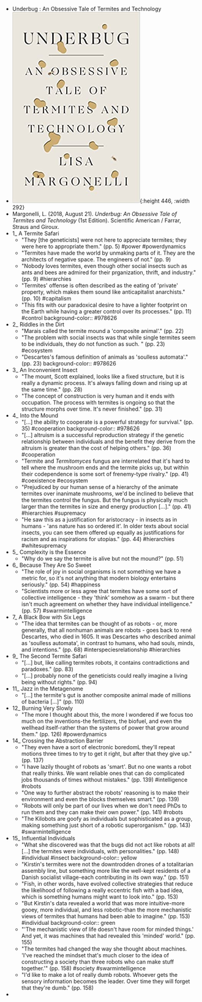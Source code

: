- Underbug : An Obsessive Tale of Termites and Technology
- ![41iHaHLfn+L._SX331_BO1,204,203,200_.jpg](../assets/41iHaHLfn+L._SX331_BO1,204,203,200_1664307883263_0.jpg){:height 446, :width 292}
- Margonelli, L. (2018, August 21). *Underbug: An Obsessive Tale of Termites and Technology* (1st Edition). Scientific American / Farrar, Straus and Giroux.
- 1_ A Termite Safari
	- "They [the geneticists] were not here to appreciate termites; they were here to appropriate them." (pp. 5) #power #powerdynamics
	- "Termites have made the world by unmaking parts of it. They are the architects of negative space. The engineers of not." (pp. 9)
	- "Nobody loves termites, even though other social insects such as ants and bees are admired for their prganization, thrift, and industry." (pp. 9) #hierarchies
	- "Termites' offense is often described as the eating of 'private' property, which makes them sound like anticapitalist anarchists." (pp. 10) #capitalism
	- "This fits with our paradoxical desire to have a lighter footprint on the Earth while having a greater control over its processes." (pp. 11) #control
	  background-color:: #978626
- 2_ Riddles in the Dirt
	- "Marais called the termite mound a 'composite animal'." (pp. 22)
	- "The problem with social insects was that while single termites seem to be individuals, they do not function as such. " (pp. 23) #ecosystem
	- "Descartes's famous definition of animals as 'soulless automata'." (pp. 23)
	  background-color:: #978626
- 3_ An Inconvenient Insect
	- "The mount, Scott explained, looks like a fixed structure, but it is really a dynamic process. It's always falling down and rising up at the same time." (pp. 28)
	- "The concept of construction is very human and it ends with occupation. The process with termites is ongoing so that the structure morphs over time. It's never finished." (pp. 31)
- 4_ Into the Mound
	- "[...] the ability to cooperate is a powerful strategy for survival." (pp. 35) #cooperation
	  background-color:: #978626
	- "[...] altruism is a successful reproduction strategy if the genetic relationship between individuals and the benefit they derive from the altruism is greater than the cost of helping others." (pp. 36) #cooperation
	- "Termite and *Termitomyces* fungus are interrelated that it's hard to tell where the mushroom ends and the termite picks up, but within their codependence is some sort of frenemy-type rivalry." (pp. 41) #coexistence #ecosystem
	- "Prejudiced by our human sense of a hierarchy of the animate termites over inanimate mushrooms, we'd be inclined to believe that the termites control the fungus. But the fungus is physically much larger than the termites in size and energy production [...]." (pp. 41) #hierarchies #supremacy
	- "He saw this as a justification for aristocracy - in insects as in humans - 'ans nature has so ordered it'. In older texts about social insects, you can see them offered up equally as justifications for racism and as inspirations for utopias." (pp. 44) #hierarchies #whitesupremacy
- 5_ Complexity is the Essence
	- "Why do we say the termite is alive but not the mound?" (pp. 51)
- 6_ Because They Are So Sweet
	- "The role of joy in social organisms is not something we have a metric for, so it's not anything that modern biology entertains seriously." (pp. 54) #happiness
	- "Scientists more or less agree that termites have some sort of collective intelligence - they 'think' somehow as a swarm - but there isn't much agreement on whether they have individual intelligence." (pp. 57) #swarmintelligence
- 7_ A Black Bow with Six Legs
	- "The idea that termites can be thought of as robots - or, more generally, that all nonhuman animals are robots - goes back to rené Descartes, who died in 1605. It was Descartes who described animal as 'soulless automata', in contrast to humans, who had souls, minds, and intentions." (pp. 68) #interspeciesrelationship #hierarchies
- 9_ The Second Termite Safari
	- "[...] but, like calling termites robots, it contains contradictions and paradoxes." (pp. 83)
	- "[...] probably none of the geneticists could really imagine a living being without rights." (pp. 94)
- 11_ Jazz in the Metagenome
	- "[...] the termite's gut is another composite animal made of millions of bacteria [...]" (pp. 110)
- 12_ Burning Very Slowly
	- "The more I thought about this, the more I wondered if we focus too much on the inventions-the fertilizers, the biofuel, and even the wellhead itself-rather than the systems of power that grow around them." (pp. 126) #powerdynamics
- 14_ Crossing the Abstraction Barrier
	- "They even have a sort of electronic boredomL they'll repeat motions three times to try to get it right, but after that they give up." (pp. 137)
	- "I have lazily thought of robots as 'smart'. But no one wants a robot that really thinks. We want reliable ones that can do complicated jobs thousands of times without mistakes." (pp. 139) #intelligence #robots
	- "One way to further abstract the robots' reasoning is to make their environment and even the blocks themselves smart." (pp. 139)
	- "Robots will only be part of our lives when we don't need PhDs to run them and they can make their own power." (pp. 141) #robots
	- "The Kilobots are goofy as individuals but sophisticated as a group, making something just short of a robotic superorganism." (pp. 143) #swarmintelligence
- 15_ Influential Individuals
	- "What she discovered was that the bugs did not act like robots at all! [...] the termites were individuals, with personalities." (pp. 148) #individual #insect
	  background-color:: yellow
	- "Kirstin's termites were not the downtrodden drones of a totalitarian assembly line, but something more like the well-kept residents of a Danish socialist village-each contributing in its own way." (pp. 151)
	- "Fish, in other words, have evolved collective strategies that reduce the likelihood of following a really eccentric fish with a bad idea, which is something humans might want to look into." (pp. 153)
	- "But Kirstin's data revealed a world that was more intuitive-more gooey, more individual, and less robotic-than the more mechanistic views of termites that humans had been able to imagine." (pp. 153) #individual
	  background-color:: green
	- "'The mechanistic view of life doesn't have room for minded things.' And yet, it was machines that had revealed this 'minded' world." (pp. 155)
	- "The termites had changed the way she thought about machines. 'I've reached the mindset that's much closer to the idea of constructing a society than three robots who can make stuff together.'" (pp. 158) #society #swarmintelligence
	- "I'd like to make a lot of really dumb robots. Whoever gets the sensory information becomes the leader. Over time they will forget that they're dumb." (pp. 158)
-